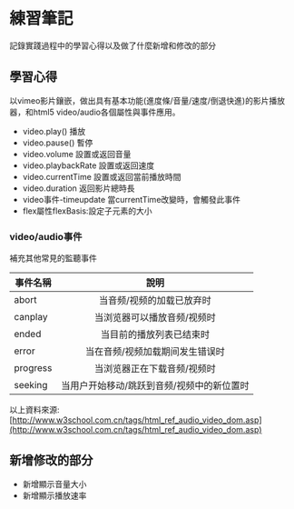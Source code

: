 

# 練習筆記

記錄實踐過程中的學習心得以及做了什麼新增和修改的部分  



## 學習心得

以vimeo影片鑲嵌，做出具有基本功能(進度條/音量/速度/倒退快進)的影片播放器，和html5 video/audio各個屬性與事件應用。

* video.play() 播放
* video.pause() 暫停
* video.volume 設置或返回音量
* video.playbackRate 設置或返回速度
* video.currentTime 設置或返回當前播放時間
* video.duration 返回影片總時長
* video事件-timeupdate 當currentTime改變時，會觸發此事件
* flex屬性flexBasis:設定子元素的大小


### video/audio事件

補充其他常見的監聽事件
 
| 事件名稱     | 說明           |
| ------------- |:-------------:| 
| abort     | 当音频/视频的加载已放弃时 | 
| canplay     | 当浏览器可以播放音频/视频时 | 
| ended     | 当目前的播放列表已结束时 | 
| error     | 当在音频/视频加载期间发生错误时 | 
| progress     | 当浏览器正在下载音频/视频时 | 
| seeking     | 当用户开始移动/跳跃到音频/视频中的新位置时 | 


以上資料來源:
[http://www.w3school.com.cn/tags/html_ref_audio_video_dom.asp](http://www.w3school.com.cn/tags/html_ref_audio_video_dom.asp)
 
## 新增修改的部分

* 新增顯示音量大小
* 新增顯示播放速率


